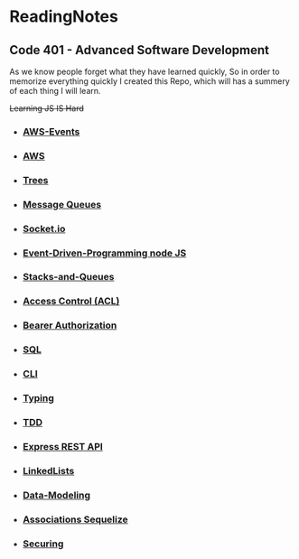 # ReadingNotes
## Code 401 - Advanced Software Development

As we know people forget what they have learned quickly, So in order to memorize everything quickly I created this Repo, which will has a summery of each thing I will learn.

~~Learning JS IS Hard~~
- ### [AWS-Events](./notedNew/AWS-Events/AWS-Events.md)
- ### [AWS](./notedNew/AWS/AWS.md)
- ### [Trees](./notedNew/Trees/Trees.md)
- ### [Message Queues](./notedNew/Message-Queues/Message-Queues.md)
- ### [Socket.io](./notedNew/Socket.io/Socket.io.md)
- ### [Event-Driven-Programming node JS](./notedNew/Event-Driven-Programming-in-Nodejs/Event-Driven-Programming-in-Nodejs.md)
- ### [Stacks-and-Queues](./notedNew/Stacks-and-Queues/Stacks-and-Queues.md)
- ### [Access Control (ACL) ](./notedNew/Access%20Control%20(ACL)/)
- ### [Bearer Authorization ](./notedNew/Bearer%20Authorization/Bearer%20Authorization.md) 
- ### [SQL ](./notedNew/IntroductionToSQL/IntroductionToSQL.md) <br> 
- ### [CLI ](./notedNew/Commands/CommandLines.md)
- ### [Typing ](./notedNew/TypingPractice/typingPractice.md)
- ### [TDD ](./notedNew/TDD/TDD.md)
- ### [Express REST API ](./notedNew/Express%20REST%20API/README.MD)
- ### [LinkedLists ](./notedNew/LinkedLists/LinkedLists.md)
- ### [Data-Modeling ](./notedNew/Data-Modeling/README.md)
- ### [Associations Sequelize ](./notedNew/Associations/Associations.md)

- ### [Securing ](./notedNew/Securing%20Passwords/)